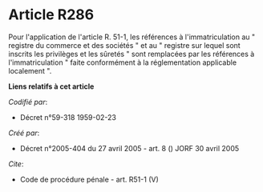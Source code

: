 # Article R286

Pour l'application de l'article R. 51-1, les références à l'immatriculation au " registre du commerce et des sociétés " et au
" registre sur lequel sont inscrits les privilèges et les sûretés " sont remplacées par les références à l'immatriculation "
faite conformément à la réglementation applicable localement ".

**Liens relatifs à cet article**

_Codifié par_:

  - Décret n°59-318 1959-02-23

_Créé par_:

  - Décret n°2005-404 du 27 avril 2005 - art. 8 () JORF 30 avril 2005

_Cite_:

  - Code de procédure pénale - art. R51-1 (V)
